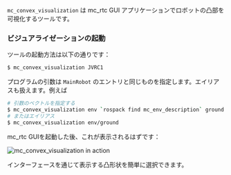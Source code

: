 `mc_convex_visualization` は mc_rtc GUI アプリケーションでロボットの凸部を可視化するツールです。

### ビジュアライゼーションの起動

ツールの起動方法は以下の通りです：

```bash
$ mc_convex_visualization JVRC1
```

プログラムの引数は `MainRobot` のエントリと同じものを指定します。エイリアスも扱えます。例えば

```bash
# 引数のベクトルを指定する
$ mc_convex_visualization env `rospack find mc_env_description` ground
# またはエイリアス
$ mc_convex_visualization env/ground
```

mc_rtc GUIを起動した後、これが表示されるはずです：

<img src="{{site.baseurl_root}}/assets/tutorials/tools/img/mc_convex_visualization.png" alt="mc_convex_visualization in action" class="img-fluid" />

インターフェースを通じて表示する凸形状を簡単に選択できます。
